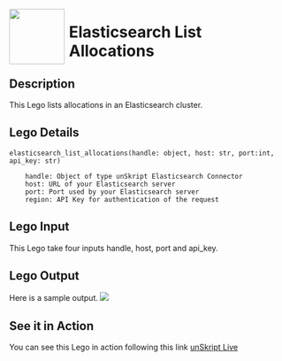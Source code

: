 [<img align="left" src="https://unskript.com/assets/favicon.png" width="100" height="100" style="padding-right: 5px">](https://unskript.com/assets/favicon.png) 
<h1>Elasticsearch List Allocations</h1>

## Description
This Lego lists allocations in an Elasticsearch cluster.


## Lego Details

    elasticsearch_list_allocations(handle: object, host: str, port:int, api_key: str)

        handle: Object of type unSkript Elasticsearch Connector
        host: URL of your Elasticsearch server
        port: Port used by your Elasticsearch server
        region: API Key for authentication of the request

## Lego Input
This Lego take four inputs handle, host, port and api_key. 

## Lego Output
Here is a sample output.
<img src="./1.png">


## See it in Action
You can see this Lego in action following this link [unSkript Live](https://us.app.unskript.io)

